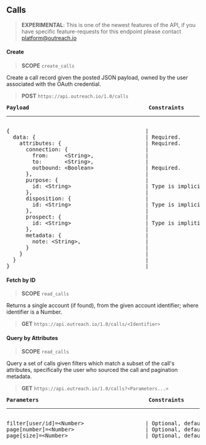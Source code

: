 Calls
-----

> **EXPERIMENTAL**: This is one of the newest features of the API, if you have specific feature-requests for this endpoint please contact platform@outreach.io

#### Create

> **SCOPE** `create_calls`

Create a call record given the posted JSON payload, owned by the user associated with the OAuth credential.

> **POST** `https://api.outreach.io/1.0/calls`

<pre>
<b>Payload</b>                                     <b>Constraints</b>
<hr/>
{                                          |
  data: {                                  | Required.
    attributes: {                          | Required.
      connection: {                        |
        from:     &lt;String&gt;,                |
        to:       &lt;String&gt;,                |
        outbound: &lt;Boolean&gt;                | Required.
      },                                   |
      purpose: {                           |
        id: &lt;String&gt;                       | Type is implicitly "CallPurpose".
      },                                   |
      disposition: {                       |
        id: &lt;String&gt;                       | Type is implicitly "CallDisposition".
      },                                   |
      prospect: {                          |
        id: &lt;String&gt;                       | Type is impliticly "Prospect".
      },                                   |
      metadata: {                          |
        note: &lt;String&gt;,                    |
      }                                    |
    }                                      |
  }                                        |
}                                          |
</pre>

#### Fetch by ID

> **SCOPE** `read_calls`

Returns a single account (if found), from the given account identifier; where identifier is a Number.

> **GET** `https://api.outreach.io/1.0/calls/<Identifier>`

#### Query by Attributes

> **SCOPE** `read_calls`

Query a set of calls given filters which match a subset of the call's attributes, specifically the user who sourced the call and pagination metadata.

> **GET** `https://api.outreach.io/1.0/calls?<Parameters...>`

<pre>
<b>Parameters</b>                                  <b>Constraints</b>
<hr/>
filter[user/id]=&lt;Number&gt;                   | Optional, default: all users in the org.
page[number]=&lt;Number&gt;                      | Optional, default: 1.
page[size]=&lt;Number&gt;                        | Optional, default: 50, maximum: 50.
</pre>
